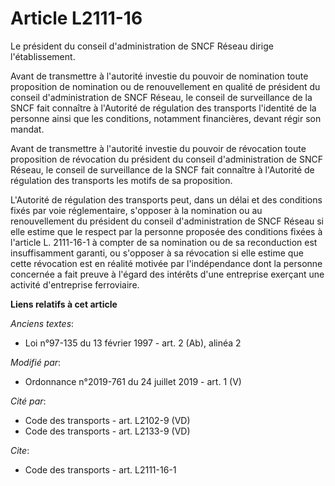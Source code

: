 # Article L2111-16

Le président du conseil d'administration de SNCF Réseau dirige l'établissement.

Avant de transmettre à l'autorité investie du pouvoir de nomination toute proposition de nomination ou de renouvellement en
qualité de président du conseil d'administration de SNCF Réseau, le conseil de surveillance de la SNCF fait connaître à
l'Autorité de régulation des transports l'identité de la personne ainsi que les conditions, notamment financières, devant
régir son mandat.

Avant de transmettre à l'autorité investie du pouvoir de révocation toute proposition de révocation du président du conseil
d'administration de SNCF Réseau, le conseil de surveillance de la SNCF fait connaître à l'Autorité de régulation des
transports les motifs de sa proposition.

L'Autorité de régulation des transports peut, dans un délai et des conditions fixés par voie réglementaire, s'opposer à la
nomination ou au renouvellement du président du conseil d'administration de SNCF Réseau si elle estime que le respect par la
personne proposée des conditions fixées à l'article L. 2111-16-1 à compter de sa nomination ou de sa reconduction est
insuffisamment garanti, ou s'opposer à sa révocation si elle estime que cette révocation est en réalité motivée par
l'indépendance dont la personne concernée a fait preuve à l'égard des intérêts d'une entreprise exerçant une activité
d'entreprise ferroviaire.

**Liens relatifs à cet article**

_Anciens textes_:

  - Loi n°97-135 du 13 février 1997 - art. 2 (Ab), alinéa 2

_Modifié par_:

  - Ordonnance n°2019-761 du 24 juillet 2019 - art. 1 (V)

_Cité par_:

  - Code des transports - art. L2102-9 (VD)
  - Code des transports - art. L2133-9 (VD)

_Cite_:

  - Code des transports - art. L2111-16-1
